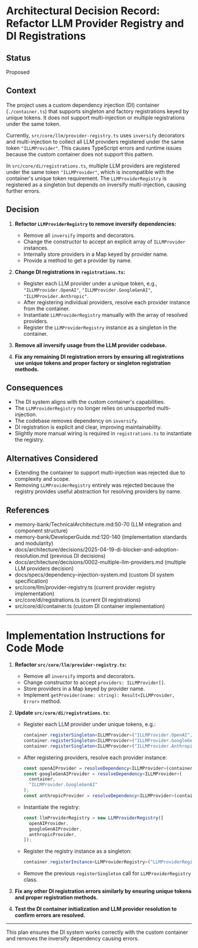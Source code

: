# Architectural Decision Record: Refactor LLM Provider Registry and DI Registrations

## Status

Proposed

## Context

The project uses a custom dependency injection (DI) container (`./container.ts`) that supports singleton and factory registrations keyed by unique tokens. It does not support multi-injection or multiple registrations under the same token.

Currently, `src/core/llm/provider-registry.ts` uses `inversify` decorators and multi-injection to collect all LLM providers registered under the same token `"ILLMProvider"`. This causes TypeScript errors and runtime issues because the custom container does not support this pattern.

In `src/core/di/registrations.ts`, multiple LLM providers are registered under the same token `"ILLMProvider"`, which is incompatible with the container's unique token requirement. The `LLMProviderRegistry` is registered as a singleton but depends on inversify multi-injection, causing further errors.

## Decision

1. **Refactor `LLMProviderRegistry` to remove inversify dependencies:**

   - Remove all `inversify` imports and decorators.
   - Change the constructor to accept an explicit array of `ILLMProvider` instances.
   - Internally store providers in a Map keyed by provider name.
   - Provide a method to get a provider by name.

2. **Change DI registrations in `registrations.ts`:**

   - Register each LLM provider under a unique token, e.g., `"ILLMProvider.OpenAI"`, `"ILLMProvider.GoogleGenAI"`, `"ILLMProvider.Anthropic"`.
   - After registering individual providers, resolve each provider instance from the container.
   - Instantiate `LLMProviderRegistry` manually with the array of resolved providers.
   - Register the `LLMProviderRegistry` instance as a singleton in the container.

3. **Remove all inversify usage from the LLM provider codebase.**

4. **Fix any remaining DI registration errors by ensuring all registrations use unique tokens and proper factory or singleton registration methods.**

## Consequences

- The DI system aligns with the custom container's capabilities.
- The `LLMProviderRegistry` no longer relies on unsupported multi-injection.
- The codebase removes dependency on `inversify`.
- DI registration is explicit and clear, improving maintainability.
- Slightly more manual wiring is required in `registrations.ts` to instantiate the registry.

## Alternatives Considered

- Extending the container to support multi-injection was rejected due to complexity and scope.
- Removing `LLMProviderRegistry` entirely was rejected because the registry provides useful abstraction for resolving providers by name.

## References

- memory-bank/TechnicalArchitecture.md:50-70 (LLM integration and component structure)
- memory-bank/DeveloperGuide.md:120-140 (implementation standards and modularity)
- docs/architecture/decisions/2025-04-19-di-blocker-and-adoption-resolution.md (previous DI decisions)
- docs/architecture/decisions/0002-multiple-llm-providers.md (multiple LLM providers decision)
- docs/specs/dependency-injection-system.md (custom DI system specification)
- src/core/llm/provider-registry.ts (current provider registry implementation)
- src/core/di/registrations.ts (current DI registrations)
- src/core/di/container.ts (custom DI container implementation)

---

# Implementation Instructions for Code Mode

1. **Refactor `src/core/llm/provider-registry.ts`:**

   - Remove all `inversify` imports and decorators.
   - Change constructor to accept `providers: ILLMProvider[]`.
   - Store providers in a Map keyed by provider name.
   - Implement `getProvider(name: string): Result<ILLMProvider, Error>` method.

2. **Update `src/core/di/registrations.ts`:**

   - Register each LLM provider under unique tokens, e.g.:
     ```ts
     container.registerSingleton<ILLMProvider>("ILLMProvider.OpenAI", OpenAILLMProvider);
     container.registerSingleton<ILLMProvider>("ILLMProvider.GoogleGenAI", GoogleGenAILLMProvider);
     container.registerSingleton<ILLMProvider>("ILLMProvider.Anthropic", AnthropicLLMProvider);
     ```
   - After registering providers, resolve each provider instance:
     ```ts
     const openAIProvider = resolveDependency<ILLMProvider>(container, "ILLMProvider.OpenAI");
     const googleGenAIProvider = resolveDependency<ILLMProvider>(
       container,
       "ILLMProvider.GoogleGenAI"
     );
     const anthropicProvider = resolveDependency<ILLMProvider>(container, "ILLMProvider.Anthropic");
     ```
   - Instantiate the registry:
     ```ts
     const llmProviderRegistry = new LLMProviderRegistry([
       openAIProvider,
       googleGenAIProvider,
       anthropicProvider,
     ]);
     ```
   - Register the registry instance as a singleton:
     ```ts
     container.registerInstance<LLMProviderRegistry>("LLMProviderRegistry", llmProviderRegistry);
     ```
   - Remove the previous `registerSingleton` call for `LLMProviderRegistry` class.

3. **Fix any other DI registration errors similarly by ensuring unique tokens and proper registration methods.**

4. **Test the DI container initialization and LLM provider resolution to confirm errors are resolved.**

---

This plan ensures the DI system works correctly with the custom container and removes the inversify dependency causing errors.
